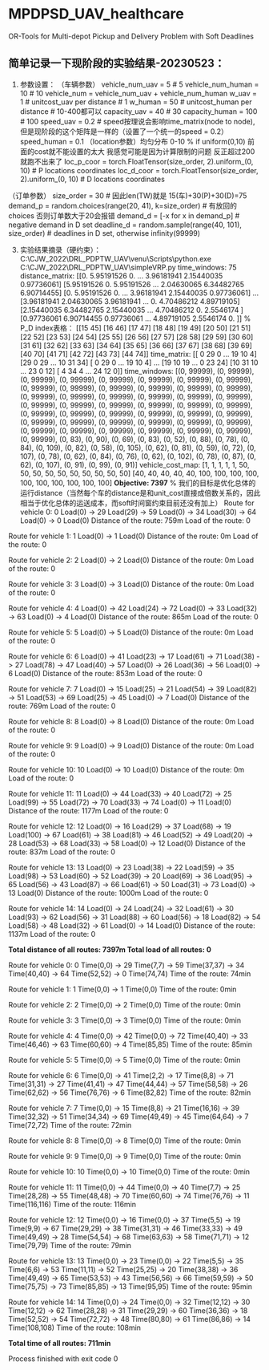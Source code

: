 # MPDPSD_UAV_healthcare
OR-Tools for Multi-depot Pickup and Delivery Problem with Soft Deadlines
## 简单记录一下现阶段的实验结果-20230523：
1. 参数设置：
（车辆参数）
vehicle_num_uav = 5  # 5
vehicle_num_human = 10  # 10
vehicle_num = vehicle_num_uav + vehicle_num_human
w_uav = 1  # unitcost_uav per distance # 1
w_human = 50  # unitcost_human per distance # 10-400都可以
capacity_uav = 40  # 30
capacity_human = 100  # 100
speed_uav = 0.2 # speed按理说会影响time_matrix(node to node),但是现阶段的这个矩阵是一样的（设置了一个统一的speed = 0.2）
speed_human = 0.1
（location参数）均匀分布 0-10
% if uniform(0,10) 前面的cost就不能设置的太大 我感觉可能是因为计算限制的问题 反正超过200就跑不出来了
loc_p_coor = torch.FloatTensor(size_order, 2).uniform_(0, 10)  # P locations coordinates
loc_d_coor = torch.FloatTensor(size_order, 2).uniform_(0, 10)  # D locations coordinates

（订单参数）
size_order = 30 # 因此len(TW)就是 15(车)+30(P)+30(D)=75
demand_p = random.choices(range(20, 41), k=size_order)  # 有放回的choices 否则订单数大于20会报错
demand_d = [-x for x in demand_p]  # negative demand in D set
deadline_d = random.sample(range(40, 101), size_order)  # deadlines in D set, otherwise infinity(99999)

3. 实验结果摘录（硬约束）：
C:\CJW_2022\DRL_PDPTW_UAV\venu\Scripts\python.exe C:\CJW_2022\DRL_PDPTW_UAV\simpleVRP.py 
time_windows: 75
distance_matrix: [[0.         5.95191526 0.         ... 3.96181941 2.15440035 0.97736061]
 [5.95191526 0.         5.95191526 ... 2.04630065 6.34482765 6.90714455]
 [0.         5.95191526 0.         ... 3.96181941 2.15440035 0.97736061]
 ...
 [3.96181941 2.04630065 3.96181941 ... 0.         4.70486212 4.89719105]
 [2.15440035 6.34482765 2.15440035 ... 4.70486212 0.         2.5546174 ]
 [0.97736061 6.90714455 0.97736061 ... 4.89719105 2.5546174  0.        ]]
 % P_D index表格：
[[15 45]
 [16 46]
 [17 47]
 [18 48]
 [19 49]
 [20 50]
 [21 51]
 [22 52]
 [23 53]
 [24 54]
 [25 55]
 [26 56]
 [27 57]
 [28 58]
 [29 59]
 [30 60]
 [31 61]
 [32 62]
 [33 63]
 [34 64]
 [35 65]
 [36 66]
 [37 67]
 [38 68]
 [39 69]
 [40 70]
 [41 71]
 [42 72]
 [43 73]
 [44 74]]
time_matrix: [[ 0 29  0 ... 19 10  4]
 [29  0 29 ... 10 31 34]
 [ 0 29  0 ... 19 10  4]
 ...
 [19 10 19 ...  0 23 24]
 [10 31 10 ... 23  0 12]
 [ 4 34  4 ... 24 12  0]]
time_windows: [(0, 99999), (0, 99999), (0, 99999), (0, 99999), (0, 99999), (0, 99999), (0, 99999), (0, 99999), (0, 99999), (0, 99999), (0, 99999), (0, 99999), (0, 99999), (0, 99999), (0, 99999), (0, 99999), (0, 99999), (0, 99999), (0, 99999), (0, 99999), (0, 99999), (0, 99999), (0, 99999), (0, 99999), (0, 99999), (0, 99999), (0, 99999), (0, 99999), (0, 99999), (0, 99999), (0, 99999), (0, 99999), (0, 99999), (0, 99999), (0, 99999), (0, 99999), (0, 99999), (0, 99999), (0, 99999), (0, 99999), (0, 99999), (0, 99999), (0, 99999), (0, 99999), (0, 99999), (0, 83), (0, 90), (0, 69), (0, 83), (0, 52), (0, 88), (0, 78), (0, 84), (0, 109), (0, 82), (0, 58), (0, 105), (0, 62), (0, 81), (0, 59), (0, 72), (0, 107), (0, 78), (0, 62), (0, 84), (0, 76), (0, 62), (0, 102), (0, 78), (0, 87), (0, 62), (0, 107), (0, 91), (0, 99), (0, 91)]
vehicle_cost_map: [1, 1, 1, 1, 1, 50, 50, 50, 50, 50, 50, 50, 50, 50, 50]
[40, 40, 40, 40, 40, 100, 100, 100, 100, 100, 100, 100, 100, 100, 100]
**Objective: 7397**
% 我们的目标是优化总体的运行distance（当然每个车的distance是和unit_cost直接成倍数关系的，因此相当于优化总体的运送成本，而soft时间窗约束目前还没有加上）
Route for vehicle 0:
 0 Load(0) ->  29 Load(29) ->  59 Load(0) ->  34 Load(30) ->  64 Load(0) ->  0 Load(0)
Distance of the route: 759m
Load of the route: 0

Route for vehicle 1:
 1 Load(0) ->  1 Load(0)
Distance of the route: 0m
Load of the route: 0

Route for vehicle 2:
 2 Load(0) ->  2 Load(0)
Distance of the route: 0m
Load of the route: 0

Route for vehicle 3:
 3 Load(0) ->  3 Load(0)
Distance of the route: 0m
Load of the route: 0

Route for vehicle 4:
 4 Load(0) ->  42 Load(24) ->  72 Load(0) ->  33 Load(32) ->  63 Load(0) ->  4 Load(0)
Distance of the route: 865m
Load of the route: 0

Route for vehicle 5:
 5 Load(0) ->  5 Load(0)
Distance of the route: 0m
Load of the route: 0

Route for vehicle 6:
 6 Load(0) ->  41 Load(23) ->  17 Load(61) ->  71 Load(38) ->  27 Load(78) ->  47 Load(40) ->  57 Load(0) ->  26 Load(36) ->  56 Load(0) ->  6 Load(0)
Distance of the route: 853m
Load of the route: 0

Route for vehicle 7:
 7 Load(0) ->  15 Load(25) ->  21 Load(54) ->  39 Load(82) ->  51 Load(53) ->  69 Load(25) ->  45 Load(0) ->  7 Load(0)
Distance of the route: 769m
Load of the route: 0

Route for vehicle 8:
 8 Load(0) ->  8 Load(0)
Distance of the route: 0m
Load of the route: 0

Route for vehicle 9:
 9 Load(0) ->  9 Load(0)
Distance of the route: 0m
Load of the route: 0

Route for vehicle 10:
 10 Load(0) ->  10 Load(0)
Distance of the route: 0m
Load of the route: 0

Route for vehicle 11:
 11 Load(0) ->  44 Load(33) ->  40 Load(72) ->  25 Load(99) ->  55 Load(72) ->  70 Load(33) ->  74 Load(0) ->  11 Load(0)
Distance of the route: 1177m
Load of the route: 0

Route for vehicle 12:
 12 Load(0) ->  16 Load(29) ->  37 Load(68) ->  19 Load(100) ->  67 Load(61) ->  38 Load(81) ->  46 Load(52) ->  49 Load(20) ->  28 Load(53) ->  68 Load(33) ->  58 Load(0) ->  12 Load(0)
Distance of the route: 837m
Load of the route: 0

Route for vehicle 13:
 13 Load(0) ->  23 Load(38) ->  22 Load(59) ->  35 Load(98) ->  53 Load(60) ->  52 Load(39) ->  20 Load(69) ->  36 Load(95) ->  65 Load(56) ->  43 Load(87) ->  66 Load(61) ->  50 Load(31) ->  73 Load(0) ->  13 Load(0)
Distance of the route: 1000m
Load of the route: 0

Route for vehicle 14:
 14 Load(0) ->  24 Load(24) ->  32 Load(61) ->  30 Load(93) ->  62 Load(56) ->  31 Load(88) ->  60 Load(56) ->  18 Load(82) ->  54 Load(58) ->  48 Load(32) ->  61 Load(0) ->  14 Load(0)
Distance of the route: 1137m
Load of the route: 0

**Total distance of all routes: 7397m
Total load of all routes: 0**

Route for vehicle 0:
0 Time(0,0) -> 29 Time(7,7) -> 59 Time(37,37) -> 34 Time(40,40) -> 64 Time(52,52) -> 0 Time(74,74)
Time of the route: 74min

Route for vehicle 1:
1 Time(0,0) -> 1 Time(0,0)
Time of the route: 0min

Route for vehicle 2:
2 Time(0,0) -> 2 Time(0,0)
Time of the route: 0min

Route for vehicle 3:
3 Time(0,0) -> 3 Time(0,0)
Time of the route: 0min

Route for vehicle 4:
4 Time(0,0) -> 42 Time(0,0) -> 72 Time(40,40) -> 33 Time(46,46) -> 63 Time(60,60) -> 4 Time(85,85)
Time of the route: 85min

Route for vehicle 5:
5 Time(0,0) -> 5 Time(0,0)
Time of the route: 0min

Route for vehicle 6:
6 Time(0,0) -> 41 Time(2,2) -> 17 Time(8,8) -> 71 Time(31,31) -> 27 Time(41,41) -> 47 Time(44,44) -> 57 Time(58,58) -> 26 Time(62,62) -> 56 Time(76,76) -> 6 Time(82,82)
Time of the route: 82min

Route for vehicle 7:
7 Time(0,0) -> 15 Time(8,8) -> 21 Time(16,16) -> 39 Time(32,32) -> 51 Time(34,34) -> 69 Time(49,49) -> 45 Time(64,64) -> 7 Time(72,72)
Time of the route: 72min

Route for vehicle 8:
8 Time(0,0) -> 8 Time(0,0)
Time of the route: 0min

Route for vehicle 9:
9 Time(0,0) -> 9 Time(0,0)
Time of the route: 0min

Route for vehicle 10:
10 Time(0,0) -> 10 Time(0,0)
Time of the route: 0min

Route for vehicle 11:
11 Time(0,0) -> 44 Time(0,0) -> 40 Time(7,7) -> 25 Time(28,28) -> 55 Time(48,48) -> 70 Time(60,60) -> 74 Time(76,76) -> 11 Time(116,116)
Time of the route: 116min

Route for vehicle 12:
12 Time(0,0) -> 16 Time(0,0) -> 37 Time(5,5) -> 19 Time(9,9) -> 67 Time(29,29) -> 38 Time(31,31) -> 46 Time(33,33) -> 49 Time(49,49) -> 28 Time(54,54) -> 68 Time(63,63) -> 58 Time(71,71) -> 12 Time(79,79)
Time of the route: 79min

Route for vehicle 13:
13 Time(0,0) -> 23 Time(0,0) -> 22 Time(5,5) -> 35 Time(6,6) -> 53 Time(11,11) -> 52 Time(25,25) -> 20 Time(38,38) -> 36 Time(49,49) -> 65 Time(53,53) -> 43 Time(56,56) -> 66 Time(59,59) -> 50 Time(75,75) -> 73 Time(85,85) -> 13 Time(95,95)
Time of the route: 95min

Route for vehicle 14:
14 Time(0,0) -> 24 Time(0,0) -> 32 Time(12,12) -> 30 Time(12,12) -> 62 Time(28,28) -> 31 Time(29,29) -> 60 Time(36,36) -> 18 Time(52,52) -> 54 Time(72,72) -> 48 Time(80,80) -> 61 Time(86,86) -> 14 Time(108,108)
Time of the route: 108min

**Total time of all routes: 711min**

Process finished with exit code 0
